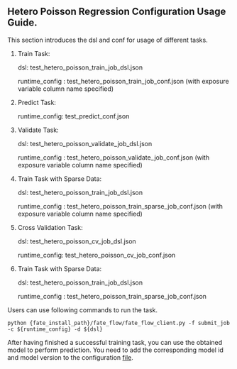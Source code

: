 ## Hetero Poisson Regression Configuration Usage Guide.

This section introduces the dsl and conf for usage of different tasks.

1. Train Task:

    dsl: test_hetero_poisson_train_job_dsl.json

    runtime_config : test_hetero_poisson_train_job_conf.json
    (with exposure variable column name specified)

2. Predict Task:

    runtime_config: test_predict_conf.json
    
3.  Validate Task:

    dsl: test_hetero_poisson_validate_job_dsl.json

    runtime_config : test_hetero_poisson_validate_job_conf.json
    (with exposure variable column name specified)
  
4. Train Task with Sparse Data:
    
    dsl: test_hetero_poisson_train_job_dsl.json

    runtime_config : test_hetero_poisson_train_sparse_job_conf.json
    (with exposure variable column name specified)

5. Cross Validation Task:

    dsl: test_hetero_poisson_cv_job_dsl.json

    runtime_config: test_hetero_poisson_cv_job_conf.json
    
6. Train Task with Sparse Data:
    
     dsl: test_hetero_poisson_train_job_dsl.json

    runtime_config : test_hetero_poisson_train_sparse_job_conf.json


Users can use following commands to run the task.

    python {fate_install_path}/fate_flow/fate_flow_client.py -f submit_job -c ${runtime_config} -d ${dsl}

After having finished a successful training task, you can use the obtained model to perform prediction. You need to add the corresponding model id and model version to the configuration [file](./test_predict_conf.json).